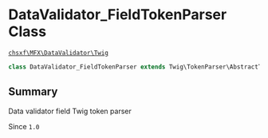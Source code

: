 # DataValidator_FieldTokenParser Class

[`chsxf\MFX\DataValidator\Twig`](API-Namespace-DataValidator_Twig)

```php
class DataValidator_FieldTokenParser extends Twig\TokenParser\AbstractTokenParser implements Twig\TokenParser\TokenParserInterface
```

## Summary

Data validator field Twig token parser

Since `1.0`

